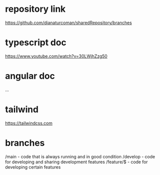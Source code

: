 # repository link
https://github.com/dianaturcoman/sharedRepository/branches

# typescript doc
https://www.youtube.com/watch?v=30LWjhZzg50

# angular doc
...

# tailwind
https://tailwindcss.com

# branches
/main - code that is always running and in good condition
/develop - code for developing and sharing development features
/feature/$ - code for developing certain features

